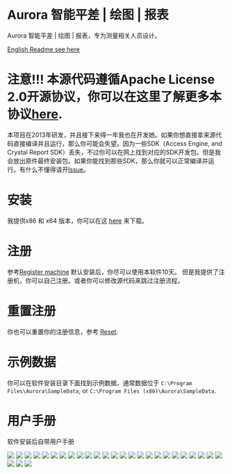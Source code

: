 
# Aurora 智能平差 | 绘图 | 报表

Aurora 智能平差 | 绘图 | 报表，专为测量相关人员设计。

[English Readme see here](https://github.com/hupo376787/Aurora_Intelligent_Adjustment_Mapping_Reporting/blob/master/README.md)

# 注意!!! 本源代码遵循Apache License 2.0开源协议，你可以在这里了解更多本协议[here](https://github.com/hupo376787/Aurora_Intelligent_Adjustment_Mapping_Reporting/blob/master/LICENSE).

本项目在2013年研发，并且接下来得一年我也在开发她。如果你想直接拿来源代码直接编译并且运行，那么你可能会失望。因为一些SDK（Access Engine, and Crystal Report SDK）丢失，不过你可以在网上找到对应的SDK开发包。但是我会放出原件最终安装包。如果你能找到那些SDK，那么你就可以正常编译并运行。有什么不懂得请开[Issue](https://github.com/hupo376787/Aurora_Intelligent_Adjustment_Mapping_Reporting/issues)。

# 安装
我提供x86 和 x64 版本，你可以在这 [here](https://github.com/hupo376787/Aurora_Intelligent_Adjustment_Mapping_Reporting/releases) 来下载。

# 注册
参考[Register machine](https://github.com/hupo376787/Aurora_Intelligent_Adjustment_Mapping_Reporting/tree/master/RegAurora)
默认安装后，你尽可以使用本软件10天。
但是我提供了注册机，你可以自己注册。或者你可以修改源代码来跳过注册流程。

# 重置注册
你也可以重置你的注册信息，参考 [Reset](https://github.com/hupo376787/Aurora_Intelligent_Adjustment_Mapping_Reporting/tree/master/ResetAurora).

# 示例数据
你可以在软件安装目录下面找到示例数据，通常数据位于 `C:\Program Files\Aurora\SampleData`, or `C:\Program Files (x86)\Aurora\SampleData`.

# 用户手册
软件安装后自带用户手册

![](https://github.com/hupo376787/Aurora_Intelligent_Adjustment_Mapping_Reporting/blob/master/screenshots/zh/AuroraHelp_Chs-page-001.jpg)
![](https://github.com/hupo376787/Aurora_Intelligent_Adjustment_Mapping_Reporting/blob/master/screenshots/zh/AuroraHelp_Chs-page-002.jpg)
![](https://github.com/hupo376787/Aurora_Intelligent_Adjustment_Mapping_Reporting/blob/master/screenshots/zh/AuroraHelp_Chs-page-003.jpg)
![](https://github.com/hupo376787/Aurora_Intelligent_Adjustment_Mapping_Reporting/blob/master/screenshots/zh/AuroraHelp_Chs-page-004.jpg)
![](https://github.com/hupo376787/Aurora_Intelligent_Adjustment_Mapping_Reporting/blob/master/screenshots/zh/AuroraHelp_Chs-page-005.jpg)
![](https://github.com/hupo376787/Aurora_Intelligent_Adjustment_Mapping_Reporting/blob/master/screenshots/zh/AuroraHelp_Chs-page-006.jpg)
![](https://github.com/hupo376787/Aurora_Intelligent_Adjustment_Mapping_Reporting/blob/master/screenshots/zh/AuroraHelp_Chs-page-007.jpg)
![](https://github.com/hupo376787/Aurora_Intelligent_Adjustment_Mapping_Reporting/blob/master/screenshots/zh/AuroraHelp_Chs-page-008.jpg)
![](https://github.com/hupo376787/Aurora_Intelligent_Adjustment_Mapping_Reporting/blob/master/screenshots/zh/AuroraHelp_Chs-page-009.jpg)
![](https://github.com/hupo376787/Aurora_Intelligent_Adjustment_Mapping_Reporting/blob/master/screenshots/zh/AuroraHelp_Chs-page-010.jpg)
![](https://github.com/hupo376787/Aurora_Intelligent_Adjustment_Mapping_Reporting/blob/master/screenshots/zh/AuroraHelp_Chs-page-011.jpg)
![](https://github.com/hupo376787/Aurora_Intelligent_Adjustment_Mapping_Reporting/blob/master/screenshots/zh/AuroraHelp_Chs-page-012.jpg)
![](https://github.com/hupo376787/Aurora_Intelligent_Adjustment_Mapping_Reporting/blob/master/screenshots/zh/AuroraHelp_Chs-page-013.jpg)
![](https://github.com/hupo376787/Aurora_Intelligent_Adjustment_Mapping_Reporting/blob/master/screenshots/zh/AuroraHelp_Chs-page-014.jpg)
![](https://github.com/hupo376787/Aurora_Intelligent_Adjustment_Mapping_Reporting/blob/master/screenshots/zh/AuroraHelp_Chs-page-015.jpg)
![](https://github.com/hupo376787/Aurora_Intelligent_Adjustment_Mapping_Reporting/blob/master/screenshots/zh/AuroraHelp_Chs-page-016.jpg)
![](https://github.com/hupo376787/Aurora_Intelligent_Adjustment_Mapping_Reporting/blob/master/screenshots/zh/AuroraHelp_Chs-page-017.jpg)
![](https://github.com/hupo376787/Aurora_Intelligent_Adjustment_Mapping_Reporting/blob/master/screenshots/zh/AuroraHelp_Chs-page-018.jpg)
![](https://github.com/hupo376787/Aurora_Intelligent_Adjustment_Mapping_Reporting/blob/master/screenshots/zh/AuroraHelp_Chs-page-019.jpg)
![](https://github.com/hupo376787/Aurora_Intelligent_Adjustment_Mapping_Reporting/blob/master/screenshots/zh/AuroraHelp_Chs-page-020.jpg)
![](https://github.com/hupo376787/Aurora_Intelligent_Adjustment_Mapping_Reporting/blob/master/screenshots/zh/AuroraHelp_Chs-page-021.jpg)
![](https://github.com/hupo376787/Aurora_Intelligent_Adjustment_Mapping_Reporting/blob/master/screenshots/zh/AuroraHelp_Chs-page-022.jpg)
![](https://github.com/hupo376787/Aurora_Intelligent_Adjustment_Mapping_Reporting/blob/master/screenshots/zh/AuroraHelp_Chs-page-023.jpg)
![](https://github.com/hupo376787/Aurora_Intelligent_Adjustment_Mapping_Reporting/blob/master/screenshots/zh/AuroraHelp_Chs-page-024.jpg)
![](https://github.com/hupo376787/Aurora_Intelligent_Adjustment_Mapping_Reporting/blob/master/screenshots/zh/AuroraHelp_Chs-page-025.jpg)
![](https://github.com/hupo376787/Aurora_Intelligent_Adjustment_Mapping_Reporting/blob/master/screenshots/zh/AuroraHelp_Chs-page-026.jpg)
![](https://github.com/hupo376787/Aurora_Intelligent_Adjustment_Mapping_Reporting/blob/master/screenshots/zh/AuroraHelp_Chs-page-027.jpg)
![](https://github.com/hupo376787/Aurora_Intelligent_Adjustment_Mapping_Reporting/blob/master/screenshots/zh/AuroraHelp_Chs-page-028.jpg)
